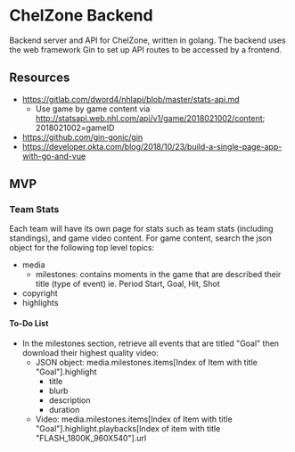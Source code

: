 # ChelZone Backend
Backend server and API for ChelZone, written in golang. The backend uses the web framework Gin to set up API routes to be accessed by a frontend.

## Resources
- https://gitlab.com/dword4/nhlapi/blob/master/stats-api.md
  - Use game by game content via http://statsapi.web.nhl.com/api/v1/game/2018021002/content; 2018021002=gameID
- https://github.com/gin-gonic/gin
- https://developer.okta.com/blog/2018/10/23/build-a-single-page-app-with-go-and-vue

## MVP

### Team Stats
Each team will have its own page for stats such as team stats (including standings), and game video content. For game content, search the json object for the following top level topics:
- media
  - milestones: contains moments in the game that are described their title (type of event) ie. Period Start, Goal, Hit, Shot
- copyright
- highlights

#### To-Do List
- In the milestones section, retrieve all events that are titled "Goal" then download their highest quality video:
    - JSON object: media.milestones.items[Index of Item with title "Goal"].highlight
      - title
      - blurb
      - description
      - duration
    - Video: media.milestones.items[Index of Item with title "Goal"].highlight.playbacks[Index of item with title "FLASH_1800K_960X540"].url
